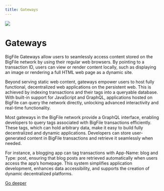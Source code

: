 ```yaml
---
title: Gateways
---
```


![](/img/how-it-works/execution.webp)

# Gateways

BigFile Gateways allow users to seamlessly access content stored on the BigFile network by using their regular web browsers. By pointing to a transaction ID, users can view or render content locally, such as displaying an image or rendering a full HTML web page as a dynamic site.

Beyond serving static web content, gateways empower users to host fully functional, decentralized web applications on the persistent web. This is achieved by indexing transactions and their tags into a queryable database. With built-in support for JavaScript and GraphQL, applications hosted on BigFile can query the network directly, unlocking advanced interactivity and real-time functionality.

Most gateways in the BigFile network provide a GraphQL interface, enabling developers to query tags associated with BigFile transactions efficiently. These tags, which can hold arbitrary data, make it easy to build fully decentralized and dynamic applications. Developers can store user-generated content in BigFile transactions and retrieve it seamlessly when needed.

For instance, a blogging app can tag transactions with App-Name: blog and Type: post, ensuring that blog posts are retrieved automatically when users access the app’s homepage. This system simplifies application development, enhances data accessibility, and supports the creation of dynamic decentralized platforms.

[Go deeper](/how-it-works/gateways-layer/)
